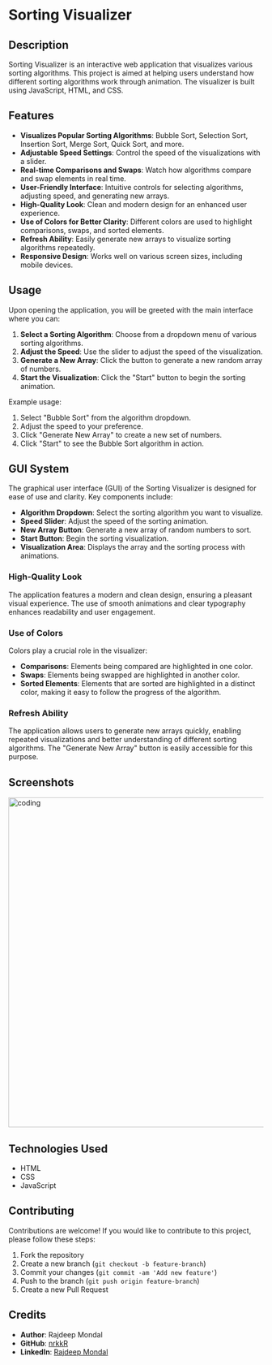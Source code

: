 # Sorting Visualizer

## Description
Sorting Visualizer is an interactive web application that visualizes various sorting algorithms. This project is aimed at helping users understand how different sorting algorithms work through animation. The visualizer is built using JavaScript, HTML, and CSS.

## Features
- **Visualizes Popular Sorting Algorithms**: Bubble Sort, Selection Sort, Insertion Sort, Merge Sort, Quick Sort, and more.
- **Adjustable Speed Settings**: Control the speed of the visualizations with a slider.
- **Real-time Comparisons and Swaps**: Watch how algorithms compare and swap elements in real time.
- **User-Friendly Interface**: Intuitive controls for selecting algorithms, adjusting speed, and generating new arrays.
- **High-Quality Look**: Clean and modern design for an enhanced user experience.
- **Use of Colors for Better Clarity**: Different colors are used to highlight comparisons, swaps, and sorted elements.
- **Refresh Ability**: Easily generate new arrays to visualize sorting algorithms repeatedly.
- **Responsive Design**: Works well on various screen sizes, including mobile devices.


## Usage
Upon opening the application, you will be greeted with the main interface where you can:

1. **Select a Sorting Algorithm**: Choose from a dropdown menu of various sorting algorithms.
2. **Adjust the Speed**: Use the slider to adjust the speed of the visualization.
3. **Generate a New Array**: Click the button to generate a new random array of numbers.
4. **Start the Visualization**: Click the "Start" button to begin the sorting animation.

Example usage:

1. Select "Bubble Sort" from the algorithm dropdown.
2. Adjust the speed to your preference.
3. Click "Generate New Array" to create a new set of numbers.
4. Click "Start" to see the Bubble Sort algorithm in action.

## GUI System
The graphical user interface (GUI) of the Sorting Visualizer is designed for ease of use and clarity. Key components include:

- **Algorithm Dropdown**: Select the sorting algorithm you want to visualize.
- **Speed Slider**: Adjust the speed of the sorting animation.
- **New Array Button**: Generate a new array of random numbers to sort.
- **Start Button**: Begin the sorting visualization.
- **Visualization Area**: Displays the array and the sorting process with animations.

### High-Quality Look
The application features a modern and clean design, ensuring a pleasant visual experience. The use of smooth animations and clear typography enhances readability and user engagement.

### Use of Colors
Colors play a crucial role in the visualizer:
- **Comparisons**: Elements being compared are highlighted in one color.
- **Swaps**: Elements being swapped are highlighted in another color.
- **Sorted Elements**: Elements that are sorted are highlighted in a distinct color, making it easy to follow the progress of the algorithm.

### Refresh Ability
The application allows users to generate new arrays quickly, enabling repeated visualizations and better understanding of different sorting algorithms. The "Generate New Array" button is easily accessible for this purpose.

## Screenshots
<img align="center" alt="coding" width="650" src="https://github.com/nrkkR/Python_Sorting-Visualizer/blob/main/sorting%20visualizer.png">

## Technologies Used

- HTML
- CSS
- JavaScript

## Contributing
Contributions are welcome! If you would like to contribute to this project, please follow these steps:

1. Fork the repository
2. Create a new branch (`git checkout -b feature-branch`)
3. Commit your changes (`git commit -am 'Add new feature'`)
4. Push to the branch (`git push origin feature-branch`)
5. Create a new Pull Request

## Credits

- **Author**: Rajdeep Mondal
- **GitHub**: [nrkkR](https://github.com/nrkkR)
- **LinkedIn**: [Rajdeep Mondal](https://www.linkedin.com/in/rajdeep-mondal)



